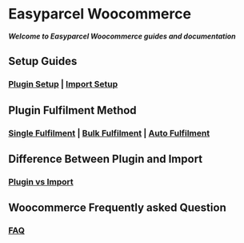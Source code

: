 # Easyparcel Woocommerce 

***Welcome to Easyparcel Woocommerce guides and documentation***

## Setup Guides

### [Plugin Setup](./wc_plugin_setup.md) | [Import Setup](./wc_import_integration_setup.md)

## Plugin Fulfilment Method
### [Single Fulfilment](./wc_single_fulfilment.md) | [Bulk Fulfilment](./wc_bulk_fulfilment.md) | [Auto Fulfilment](./wc_auto_fulfilment.md)

## Difference Between Plugin and Import 
### [Plugin vs Import](./import_vs_plugin.md)

## Woocommerce Frequently asked Question
### [FAQ](./WC_FAQ.md)


